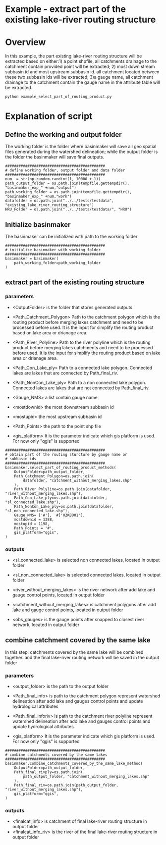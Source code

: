 # Example - extract part of the existing lake-river routing structure 
 
# Overview
In this example, the part existing lake-river routing structure will be extracted based on either:1) a point shpfile, all catchments drainage to the catchment contain provided point will be extracted; 2) most down stream subbasin id and most upstream subbasin id. all catchment located between these two subbasin ids will be extracted; 3)a gauge name, all catchment drainage to the catchment contain the gauge name in the attribute table will be extracted.  
 
```
python example_select_part_of_routing_product.py
```

# Explanation of script 

## Define the working and output folder 
The working folder is the folder where basinmaker will save all geo spatial files generated during the watershed delineation; while the output folder is the folder the basinmaker will save final outputs.

```
#############################################
# define working folder, output folder amd data folder  
#############################################
num  = str(np.random.randint(1, 10000 + 1))
path_output_folder = os.path.join(tempfile.gettempdir(), "basinmaker_exp_" +num,"output")
path_working_folder = os.path.join(tempfile.gettempdir(), "basinmaker_exp_" +num,"work")
datafolder = os.path.join("../../tests/testdata", "existing_lake_river_routing_structure")
HRU_Folder = os.path.join("../../tests/testdata/", "HRU")
```


## Initialize basinmaker 
The basinmaker can be initialized with path to the working folder 

```
#############################################
# initialize basinmaker with working folder    
#############################################
basinmaker = basinmaker(
    path_working_folder=path_working_folder
)
```


## extract part of the existing routing structure  

### parameters 

* \<OutputFolder\> 
      is the folder that stores generated outputs

* \<Path_Catchment_Polygon\> 
      Path to the catchment polygon which is the routing product before merging lakes catchment and need to be processed before used. It is the input for simplify the routing product based on lake area or drianage area.

* \<Path_River_Polyline\> 
      Path to the river polyline which is the routing product before merging lakes catchments and need to be processed before used. It is the input for simplify the routing product based on lake area or drianage area.

* \<Path_Con_Lake_ply\> 
      Path to a connected lake polygon. Connected lakes are lakes that are connected by Path_final_riv.

* \<Path_NonCon_Lake_ply\> 
      Path to a non connected lake polygon. Connected lakes are lakes that are not connected by Path_final_riv.

* \<Gauge_NMS\> 
      a list contain gauge name      

* \<mostdownid\> 
      the most downstream subbasin id       

* \<mostupid\> 
      the most upstream subbasin id       

* \<Path_Points\> 
      the path to the point shp file       

* \<gis_platform\> 
      It is the parameter indicate which gis platform is used. For now only "qgis" is supported   

```
#############################################
# obtain part of the routing sturcture by gauge name or
# subbasin ids   
#############################################
basinmaker.select_part_of_routing_product_methods(
    OutputFolder=path_output_folder,
    Path_Catchment_Polygon=os.path.join(
        datafolder, "catchment_without_merging_lakes.shp"
    ),
    Path_River_Polyline=os.path.join(datafolder, "river_without_merging_lakes.shp"),
    Path_Con_Lake_ply=os.path.join(datafolder, "sl_connected_lake.shp"),
    Path_NonCon_Lake_ply=os.path.join(datafolder, "sl_non_connected_lake.shp"),
    Gauge_NMS= ['#'],  #['02KB001'],
    mostdownid = 1388,
    mostupid = 1198,
    Path_Points = '#',
    gis_platform="qgis",
)
```

### outputs  
* \<sl_connected_lake\> 
      is selected non connected lakes, located in output folder  

* \<sl_non_connected_lake\> 
      is selected connected lakes, located in output folder 

* \<river_without_merging_lakes\> 
      is the river network after add lake and gauge control points, located in output folder  

* \<catchment_without_merging_lakes\> 
      is catchment polygons after add lake and gauge control points, located in output folder 

* \<obs_gauges\> 
      is the gauge points after snapped to closest river network, located in output folder             


## combine catchment covered by the same lake
In this step, catchments covered by the same lake will be combined together. and the final lake-river routing network will be saved in the output folder 

### parameters 

* \<output_folder\> 
      is the path to the output folder  

* \<Path_final_info\> 
      is path to the catchment polygon represent watershed delineation after add lake and gauges control points and update hydrological attributes  

* \<Path_final_inforiv\> 
      is path to the catchment river polyline represent watershed delineation after add lake and gauges control points and update hydrological attributes  

* \<gis_platform\> 
      It is the parameter indicate which gis platform is used. For now only "qgis" is supported  
 
```
#############################################
# combine catchments covered by the same lakes 
#############################################
basinmaker.combine_catchments_covered_by_the_same_lake_method(
    OutputFolder=path_output_folder,
    Path_final_rivply=os.path.join(
        path_output_folder, "catchment_without_merging_lakes.shp"
    ),
    Path_final_riv=os.path.join(path_output_folder, "river_without_merging_lakes.shp"),
    gis_platform="qgis",
)
```
### outputs  
* \<finalcat_info\> 
      is catchment of final lake-river routing structure in output folder 
* \<finalcat_info_riv\> 
      is the river of the final lake-river routing structure in output folder  
